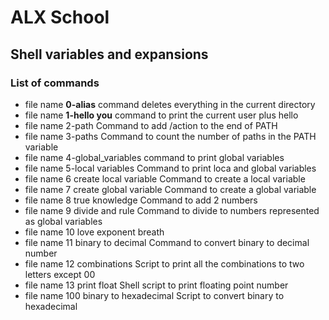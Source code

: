 # ALX School
## Shell variables and expansions

### List of **commands**

* file name **0-alias** command deletes everything in the current directory 
* file name **1-hello you** command to print the current user plus hello
* file name 2-path Command to add /action to the end of PATH
* file name 3-paths Command to count the number of paths in the PATH  variable
* file name 4-global_variables command to print global variables
* file name 5-local variables Command to print loca and global variables
* file name 6 create local variable Command to create a local variable
* file name 7 create global variable Command to create a global variable
* file name 8 true knowledge Command to add 2 numbers
* file name 9 divide and  rule Command to divide to numbers represented as global variables
* file name 10 love exponent breath
* file name 11 binary to decimal Command to convert binary to decimal number
* file name 12 combinations Script to print all the combinations to two letters except 00
* file name 13 print float Shell script to print floating point number
* file name 100 binary to hexadecimal Script to convert binary to hexadecimal
